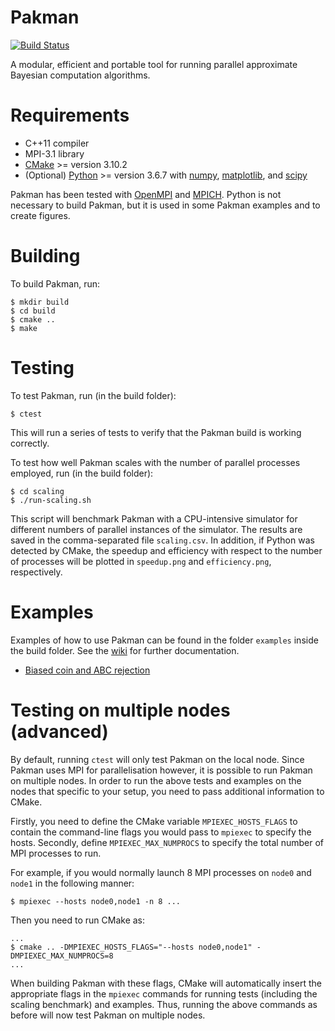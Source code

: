 # Pakman

[![Build Status](https://travis-ci.com/ThomasPak/pakman.svg?branch=master)](https://travis-ci.com/ThomasPak/pakman)

A modular, efficient and portable tool for running parallel approximate
Bayesian computation algorithms.

# Requirements

* C++11 compiler
* MPI-3.1 library
* [CMake](https://cmake.org/) >= version 3.10.2
* (Optional) [Python](https://www.python.org/) >= version 3.6.7 with
  [numpy](https://www.numpy.org/), [matplotlib](https://matplotlib.org/), and
  [scipy](https://scipy.org/)

Pakman has been tested with [OpenMPI](https://www.open-mpi.org/) and
[MPICH](https://www.mpich.org/).  Python is not necessary to build Pakman, but
it is used in some Pakman examples and to create figures.

# Building

To build Pakman, run:

```
$ mkdir build
$ cd build
$ cmake ..
$ make
```

# Testing

To test Pakman, run (in the build folder):

```
$ ctest
```

This will run a series of tests to verify that the Pakman build is working
correctly.

To test how well Pakman scales with the number of parallel processes employed,
run (in the build folder):

```
$ cd scaling
$ ./run-scaling.sh
```

This script will benchmark Pakman with a CPU-intensive simulator for different
numbers of parallel instances of the simulator.  The results are saved in the
comma-separated file `scaling.csv`.  In addition, if Python was detected by
CMake, the speedup and efficiency with respect to the number of processes will
be plotted in `speedup.png` and `efficiency.png`, respectively.

# Examples

Examples of how to use Pakman can be found in the folder `examples` inside the
build folder.  See the [wiki](https://github.com/ThomasPak/pakman/wiki) for
further documentation.

* [Biased coin and ABC rejection](https://github.com/ThomasPak/pakman/wiki/Example:-biased-coin-flip-and-ABC-rejection)

# Testing on multiple nodes (advanced)

By default, running `ctest` will only test Pakman on the local node.  Since
Pakman uses MPI for parallelisation however, it is possible to run Pakman on
multiple nodes.  In order to run the above tests and examples on the nodes that
specific to your setup, you need to pass additional information to CMake.

Firstly, you need to define the CMake variable `MPIEXEC_HOSTS_FLAGS` to contain
the command-line flags you would pass to `mpiexec` to specify the hosts.
Secondly, define `MPIEXEC_MAX_NUMPROCS` to specify the total number of MPI
processes to run.

For example, if you would normally launch 8 MPI processes on `node0` and `node1` in
the following manner:

```
$ mpiexec --hosts node0,node1 -n 8 ...
```

Then you need to run CMake as:

```
...
$ cmake .. -DMPIEXEC_HOSTS_FLAGS="--hosts node0,node1" -DMPIEXEC_MAX_NUMPROCS=8
...
```

When building Pakman with these flags, CMake will automatically insert the
appropriate flags in the `mpiexec` commands for running tests (including the
scaling benchmark) and examples.  Thus, running the above commands as before
will now test Pakman on multiple nodes.
